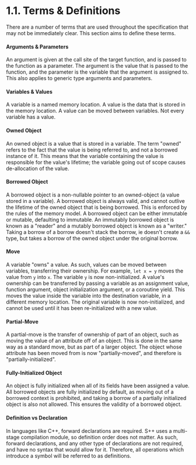 # 1.1. Terms &amp; Definitions

<primary-label ref="header-label"/>

<secondary-label ref="doc-complete"/>

<secondary-label ref="doc-subj-update"/>

There are a number of terms that are used throughout the specification that may not be immediately clear. This section
aims to define these terms.

#### Arguments & Parameters

An argument is given at the call site of the target function, and is passed to the function as a parameter. The argument
is the value that is passed to the function, and the parameter is the variable that the argument is assigned to. This
also applies to generic type arguments and parameters.

#### Variables & Values

A variable is a named memory location. A value is the data that is stored in the memory location. A value can be moved
between variables. Not every variable has a value.

#### Owned Object

An owned object is a value that is stored in a variable. The term "owned" refers to the fact that the value is being
referred to, and not a borrowed instance of it. This means that the variable containing the value is responsible for the
value's lifetime; the variable going out of scope causes de-allocation of the value.

#### Borrowed Object

A borrowed object is a non-nullable pointer to an owned-object (a value stored in a variable). A borrowed object is
always valid, and cannot outlive the lifetime of the owned object that is being borrowed. This is enforced by the rules
of the memory model. A borrowed object can be either immutable or mutable, defaulting to immutable. An immutably
borrowed object is known as a "reader" and a mutably borrowed object is known as a "writer." Taking a borrow of a borrow
doesn't stack the borrow, ie doesn't create a `&&` type, but takes a borrow of the owned object under the original
borrow.

#### Move

A variable "owns" a value. As such, values can be moved between variables, transferring their ownership. For
example, `let x = y` moves the value from `y` into `x`. The variable `y` is now non-initialized. A value's ownership can
be transferred by passing a variable as an assignment value, function argument, object initialization argument, or a
coroutine yield. This moves the value inside the variable into the destination variable, in a different memory location.
The original variable is now non-initialized, and cannot be used until it has been re-initialized with a new value.

#### Partial-Move

A partial-move is the transfer of ownership of part of an object, such as moving the value of an attribute off of an
object. This is done in the same way as a standard move, but as part of a larger object. The object whose attribute has
been moved from is now "partially-moved", and therefore is "partially-initialized".

#### Fully-Initialized Object

An object is fully initialized when all of its fields have been assigned a value. All borrowed objects are fully
initialized by default, as moving out of a borrowed context is prohibited, and taking a borrow of a partially
initialized object is also not allowed. This ensures the validity of a borrowed object.

#### Definition vs Declaration

In languages like C++, forward declarations are required. S++ uses a multi-stage compilation module, so definition order
does not matter. As such, forward declarations, and any other type of declarations are not required, and have no syntax
that would allow for it. Therefore, all operations which introduce a symbol will be referred to as definitions.
